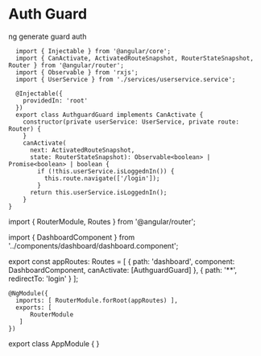 # Auth Guard

ng generate guard auth

      import { Injectable } from '@angular/core';
      import { CanActivate, ActivatedRouteSnapshot, RouterStateSnapshot, Router } from '@angular/router';
      import { Observable } from 'rxjs';
      import { UserService } from './services/userservice.service';

      @Injectable({
        providedIn: 'root'
      })
      export class AuthguardGuard implements CanActivate {
        constructor(private userService: UserService, private route: Router) {
        }
        canActivate(
          next: ActivatedRouteSnapshot,
          state: RouterStateSnapshot): Observable<boolean> | Promise<boolean> | boolean {
            if (!this.userService.isLoggednIn()) {
              this.route.navigate(['/login']);
            }
          return this.userService.isLoggednIn();
        }
    }
    
  
  
  import { RouterModule, Routes } from '@angular/router';

  import { DashboardComponent } from '../components/dashboard/dashboard.component';

  export const appRoutes: Routes = [
      { path: 'dashboard', component: DashboardComponent, canActivate: [AuthguardGuard] },
      { path: '**', redirectTo: 'login' }
    ];

    @NgModule({
      imports: [ RouterModule.forRoot(appRoutes) ],
      exports: [
          RouterModule
       ]
    })
   export class AppModule { }



